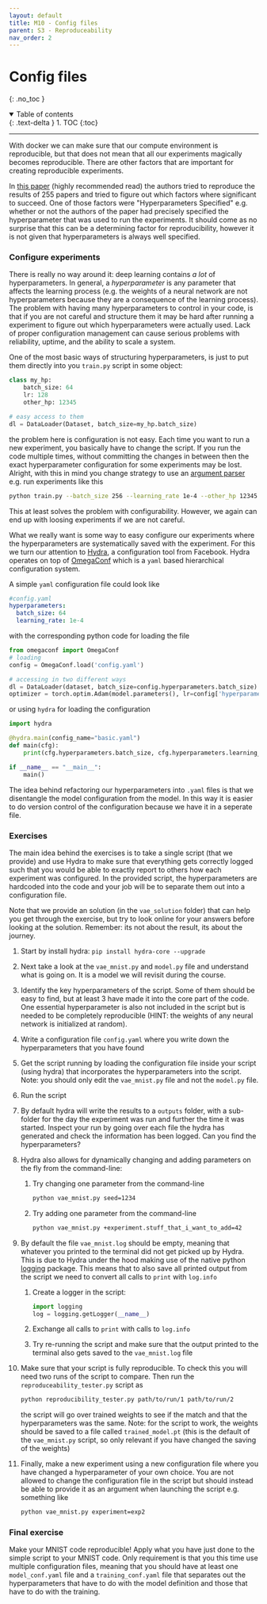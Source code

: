 ```yaml
---
layout: default
title: M10 - Config files
parent: S3 - Reproduceability
nav_order: 2
---
```


# Config files
{: .no_toc }

<details open markdown="block">
  <summary>
    Table of contents
  </summary>
  {: .text-delta }
1. TOC
{:toc}
</details>

---

With docker we can make sure that our compute environment is reproducible, but that does not mean that all our experiments magically becomes reproducible. There are other factors that are important for creating reproducible experiments.

In [this paper](https://arxiv.org/abs/1909.06674) (highly recommended read) the authors tried to reproduce the results of 255 papers and tried to figure out which factors where significant to succeed. One of those factors were "Hyperparameters Specified" e.g. whether or not the authors of the paper had precisely specified the hyperparameter that was used to run the experiments. It should come as no surprise that this can be a determining factor for reproducibility, however it is not given that hyperparameters is always well specified.

### Configure experiments

There is really no way around it: deep learning contains *a lot* of hyperparameters. In general, a *hyperparameter* is any parameter that affects the learning process (e.g. the weights of a neural network are not hyperparameters because they are a consequence of the learning process). The problem with having many hyperparameters to control in your code, is that if you are not careful and structure them it may be hard after running a experiment to figure out which hyperparameters were actually used. Lack of proper configuration management can cause serious problems with reliability, uptime, and the ability to scale a system.

One of the most basic ways of structuring hyperparameters, is just to put them directly into you `train.py` script in some object:

```python
class my_hp:
    batch_size: 64
    lr: 128
    other_hp: 12345

# easy access to them
dl = DataLoader(Dataset, batch_size=my_hp.batch_size)
```

the problem here is configuration is not easy. Each time you want to run a new experiment, you basically have to change the script. If you run the code multiple times, without committing the changes in between then the exact hyperparameter configuration for some experiments may be lost. Alright, with this in mind you change strategy to use an [argument parser](https://docs.python.org/3/library/argparse.html) e.g. run experiments like this

```bash
python train.py --batch_size 256 --learning_rate 1e-4 --other_hp 12345
```

This at least solves the problem with configurability. However, we again can end up with loosing experiments if we are not careful.

What we really want is some way to easy configure our experiments where the hyperparameters are systematically saved with the experiment. For this we turn our attention to [Hydra](https://hydra.cc/), a configuration tool from Facebook. Hydra operates on top of [OmegaConf](https://github.com/omry/omegaconf) which is a `yaml` based hierarchical configuration system.

A simple `yaml` configuration file could look like
```yaml
#config.yaml
hyperparameters:
  batch_size: 64
  learning_rate: 1e-4
```
with the corresponding python code for loading the file
```python
from omegaconf import OmegaConf
# loading
config = OmegaConf.load('config.yaml')

# accessing in two different ways
dl = DataLoader(dataset, batch_size=config.hyperparameters.batch_size)
optimizer = torch.optim.Adam(model.parameters(), lr=config['hyperparameters']['lr'])
```
or using `hydra` for loading the configuration
```python
import hydra

@hydra.main(config_name="basic.yaml")
def main(cfg):
    print(cfg.hyperparameters.batch_size, cfg.hyperparameters.learning_rate)

if __name__ == "__main__":
    main()
```
The idea behind refactoring our hyperparameters into `.yaml` files is that we disentangle the model configuration from the model. In this way it is easier to do version control of the configuration because we have it in a seperate file.

### Exercises

The main idea behind the exercises is to take a single script (that we provide) and use Hydra to make sure that everything gets correctly logged such that you would be able to exactly report to others how each experiment was configured. In the provided script, the hyperparameters are hardcoded into the code and your job will be to separate them out into a configuration file.

Note that we provide an solution (in the `vae_solution` folder) that can help you get through the exercise, but try to look online for your answers before looking at the solution. Remember: its not about the result, its about the journey.

1. Start by install hydra: `pip install hydra-core --upgrade`

2. Next take a look at the `vae_mnist.py` and `model.py` file and understand what is going on. It is a model we will revisit during the course.
   
3. Identify the key hyperparameters of the script. Some of them should be easy to find, but at least 3 have made it into the core part of the code. One essential hyperparameter is also not included in the script but is needed to be completely reproducible (HINT: the weights of any neural network is initialized at random).
   
4. Write a configuration file `config.yaml` where you write down the hyperparameters that you have found

5. Get the script running by loading the configuration file inside your script (using hydra) that incorporates the hyperparameters into the script. Note: you should only edit the `vae_mnist.py` file and not the `model.py` file.
   
6. Run the script

7. By default hydra will write the results to a `outputs` folder, with a sub-folder for the day the experiment was run and further the time it was started. Inspect your run by going over each file the hydra has generated and check the information has been logged. Can you find the hyperparameters?
   
8. Hydra also allows for dynamically changing and adding parameters on the fly from the command-line:

   1. Try changing one parameter from the command-line
      ```bash
      python vae_mnist.py seed=1234
      ```

   2. Try adding one parameter from the command-line
      ```bash
      python vae_mnist.py +experiment.stuff_that_i_want_to_add=42
      ```

9. By default the file `vae_mnist.log` should be empty, meaning that whatever you printed to the terminal did not get picked up by Hydra. This is due to Hydra under the hood making use of the native python [logging](https://docs.python.org/3/library/logging.html) package. This means that to also save all printed output from the script we need to convert all calls to `print` with `log.info`

   1. Create a logger in the script:
      ```python
      import logging
      log = logging.getLogger(__name__)
      ```

   2. Exchange all calls to `print` with calls to `log.info`

   3. Try re-running the script and make sure that the output printed to the terminal also gets saved to the `vae_mnist.log` file

10. Make sure that your script is fully reproducible. To check this you will need two runs of the script to compare. Then run the `reproduceability_tester.py` script as
    ```bash
    python reproducibility_tester.py path/to/run/1 path/to/run/2
    ```
    the script will go over trained weights to see if the match and that the hyperparameters was the same. Note: for the script to work, the weights should be saved to a file called `trained_model.pt` (this is the default of the `vae_mnist.py` script, so only relevant if you have changed the saving of the weights)

11. Finally, make a new experiment using a new configuration file where you have changed a hyperparameter of your own choice. You are not allowed to change the configuration file in the script but should instead be able to provide it as an argument when launching the script e.g. something like
    ```bash
    python vae_mnist.py experiment=exp2
    ```
  
### Final exercise

Make your MNIST code reproducible! Apply what you have just done to the simple script to your MNIST code. Only requirement is that you this time use multiple configuration files, meaning that you should have at least one `model_conf.yaml` file and a `training_conf.yaml` file that separates out the hyperparameters that have to do with the model definition and those that have to do with the training.